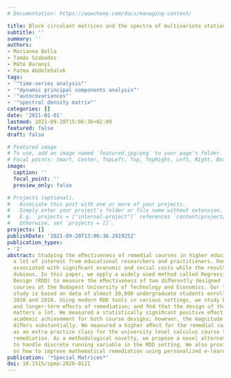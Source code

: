 ```yaml
---
# Documentation: https://wowchemy.com/docs/managing-content/

title: Block circulant matrices and the spectra of multivariate stationary sequences
subtitle: ''
summary: ''
authors:
- Marianna Bolla
- Tamás Szabados
- Máté Baranyi
- Fatma Abdelkhalek
tags:
- '"time-series analysis"'
- '"dynamic principal components analysis"'
- '"autocovariances"'
- '"spectral density matrix"'
categories: []
date: '2021-01-01'
lastmod: 2021-09-20T15:06:36+02:00
featured: false
draft: false

# Featured image
# To use, add an image named `featured.jpg/png` to your page's folder.
# Focal points: Smart, Center, TopLeft, Top, TopRight, Left, Right, BottomLeft, Bottom, BottomRight.
image:
  caption: ''
  focal_point: ''
  preview_only: false

# Projects (optional).
#   Associate this post with one or more of your projects.
#   Simply enter your project's folder or file name without extension.
#   E.g. `projects = ["internal-project"]` references `content/project/deep-learning/index.md`.
#   Otherwise, set `projects = []`.
projects: []
publishDate: '2021-09-20T13:06:36.291925Z'
publication_types:
- '2'
abstract: Studying the eﬀectiveness of remedial courses in higher education has attracted
  a lot of interest from educational researchers and practitioners. Remediation is
  associated with signiﬁcant economic and social costs while the results are usually
  dubious. In this paper, we apply a widely used method called Regression Discontinuity
  Design (RDD) to measure the eﬀectiveness of two diﬀerently designed remedial mathematics
  courses at the Budapest University of Technology and Economics. Our large-scale
  study is based on data of almost 20,000 undergraduate students enrolled between
  2010 and 2018. Using modern RDD tools in various settings, we study both the direct
  and longer-term eﬀects of remediation; and ﬁnd that the design of the remedial course
  matters a lot. We measured a statistically signiﬁcant positive eﬀect on subsequent
  academic achievement for both course designs; however, the magnitude of the eﬀect
  diﬀers substantially. We measured a higher eﬀect for the remedial course that serves
  as an extra practice class for the university level calculus course than for traditional
  remediation. As a methodological novelty, we propose a novel alternative method
  to handle discrete running variable in the RDD setting. We also provide some suggestions
  on how to improve mathematical remediation using personalized e-learning systems.
publication: '*Special Matrices*'
doi: 10.1515/spma-2020-0121
---
```

